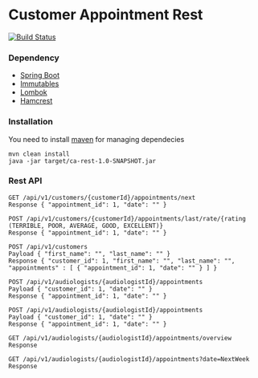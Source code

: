 Customer Appointment Rest
=================

[![Build Status](https://travis-ci.org/firstthumb/CustomerAppointment.svg?branch=master)](https://travis-ci.org/firstthumb/CustomerAppointment)

### Dependency
* [Spring Boot](http://projects.spring.io/spring-boot/)
* [Immutables](http://immutables.github.io)
* [Lombok](https://projectlombok.org/)
* [Hamcrest](http://hamcrest.org/)

### Installation
You need to install [maven](https://maven.apache.org/) for managing dependecies

```
mvn clean install
java -jar target/ca-rest-1.0-SNAPSHOT.jar
```
### Rest API
```
GET /api/v1/customers/{customerId}/appointments/next
Response { "appointment_id": 1, "date": "" }

POST /api/v1/customers/{customerId}/appointments/last/rate/{rating (TERRIBLE, POOR, AVERAGE, GOOD, EXCELLENT)}
Response { "appointment_id": 1, "date": "" }

POST /api/v1/customers
Payload { "first_name": "", "last_name": "" }
Response { "customer_id": 1, "first_name": "", "last_name": "", "appointments" : [ { "appointment_id": 1, "date": "" } ] }

POST /api/v1/audiologists/{audiologistId}/appointments
Payload { "customer_id": 1, "date": "" }
Response { "appointment_id": 1, "date": "" }

POST /api/v1/audiologists/{audiologistId}/appointments
Payload { "customer_id": 1, "date": "" }
Response { "appointment_id": 1, "date": "" }

GET /api/v1/audiologists/{audiologistId}/appointments/overview
Response 

GET /api/v1/audiologists/{audiologistId}/appointments?date=NextWeek
Response 

```
